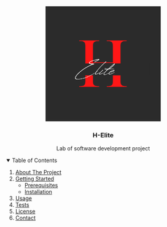 <div align="center">
  <a href="https://github.com/ScobioalaMaria/H-Elite">
    <img src="H-Elite-logo.png" alt="Logo" width="300" height="300">
  </a>
<h3 align="center">H-Elite</h3>

  <p align="center">
    Lab of software development project
  </p>
</div>

<details open>
  <summary>Table of Contents</summary>
  <ol>
    <li>
      <a href="#about-the-project">About The Project</a>
    </li>
    <li>
      <a href="#getting-started">Getting Started</a>
      <ul>
        <li><a href="#prerequisites">Prerequisites</a></li>
        <li><a href="#installation">Installation</a></li>
      </ul>
    </li>
    <li><a href="#usage">Usage</a></li>
    <li><a href="#tests">Tests</a></li>
    <li><a href="#license">License</a></li>
    <li><a href="#contact">Contact</a></li>
  </ol>
</details>
